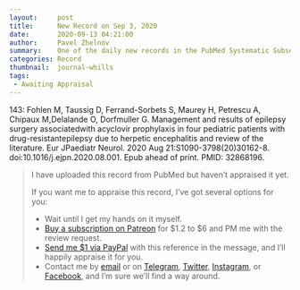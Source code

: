 ```yaml
---
layout:     post
title:      New Record on Sep 3, 2020
date:       2020-09-13 04:21:00
author:     Pavel Zhelnov
summary:    One of the daily new records in the PubMed Systematic Subset indexed by Sep 3, 2020.
categories: Record
thumbnail:  journal-whills
tags:
 - Awaiting Appraisal
---
```


143: Fohlen M, Taussig D, Ferrand-Sorbets S, Maurey H, Petrescu A, Chipaux M,Delalande O, Dorfmuller G. Management and results of epilepsy surgery associatedwith acyclovir prophylaxis in four pediatric patients with drug-resistantepilepsy due to herpetic encephalitis and review of the literature. Eur JPaediatr Neurol. 2020 Aug 21:S1090-3798(20)30162-8. doi:10.1016/j.ejpn.2020.08.001. Epub ahead of print. PMID: 32868196.


> I have uploaded this record from PubMed but haven’t appraised it yet.
>
> If you want me to appraise this record, I’ve got several options for you:
> * Wait until I get my hands on it myself.
> * [Buy a subscription on Patreon](https://patreon.com/zheln) for $1.2 to $6 and PM me with the review request.
> * [Send me $1 via PayPal](https://paypal.me/pjelnov) with this reference in the message, and I’ll happily appraise it for you.
> * Contact me by [email](mailto:pavel@zheln.com) or on [Telegram](https://t.me/drzhelnov), [Twitter](https://twitter.com/drzhelnov), [Instagram](https://instagram.com/igzheln), or [Facebook](https://facebook.com/drzhelnov), and I’m sure we’ll find a way around.
